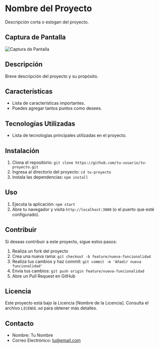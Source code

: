 # Nombre del Proyecto

Descripción corta o eslogan del proyecto.

## Captura de Pantalla

![Captura de Pantalla](https://github.com/YaochoaB2023/BLOGART/assets/127530521/903f0024-111b-43fc-a552-b4ef6b0f6dbc)

## Descripción

Breve descripción del proyecto y su propósito.

## Características

- Lista de características importantes.
- Puedes agregar tantos puntos como desees.

## Tecnologías Utilizadas

- Lista de tecnologías principales utilizadas en el proyecto.

## Instalación

1. Clona el repositorio: `git clone https://github.com/tu-usuario/tu-proyecto.git`
2. Ingresa al directorio del proyecto: `cd tu-proyecto`
3. Instala las dependencias: `npm install`

## Uso

1. Ejecuta la aplicación: `npm start`
2. Abre tu navegador y visita `http://localhost:3000` (o el puerto que esté configurado).

## Contribuir

Si deseas contribuir a este proyecto, sigue estos pasos:

1. Realiza un fork del proyecto
2. Crea una nueva rama: `git checkout -b feature/nueva-funcionalidad`
3. Realiza tus cambios y haz commit: `git commit -m 'Añadir nueva funcionalidad'`
4. Envía tus cambios: `git push origin feature/nueva-funcionalidad`
5. Abre un Pull Request en GitHub

## Licencia

Este proyecto está bajo la Licencia [Nombre de la Licencia]. Consulta el archivo `LICENSE.md` para obtener más detalles.

## Contacto

- Nombre: Tu Nombre
- Correo Electrónico: tu@email.com

